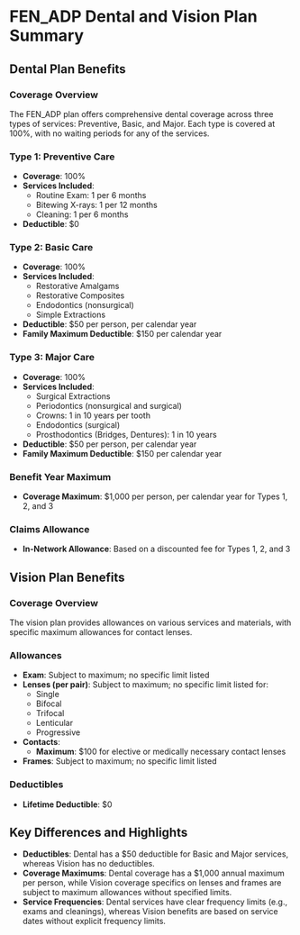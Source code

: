 # FEN_ADP Dental and Vision Plan Summary

## Dental Plan Benefits

### Coverage Overview
The FEN_ADP plan offers comprehensive dental coverage across three types of services: Preventive, Basic, and Major. Each type is covered at 100%, with no waiting periods for any of the services.

### Type 1: Preventive Care
- **Coverage**: 100%
- **Services Included**:
  - Routine Exam: 1 per 6 months
  - Bitewing X-rays: 1 per 12 months
  - Cleaning: 1 per 6 months
- **Deductible**: $0

### Type 2: Basic Care
- **Coverage**: 100%
- **Services Included**:
  - Restorative Amalgams
  - Restorative Composites
  - Endodontics (nonsurgical)
  - Simple Extractions
- **Deductible**: $50 per person, per calendar year
- **Family Maximum Deductible**: $150 per calendar year

### Type 3: Major Care
- **Coverage**: 100%
- **Services Included**:
  - Surgical Extractions
  - Periodontics (nonsurgical and surgical)
  - Crowns: 1 in 10 years per tooth
  - Endodontics (surgical)
  - Prosthodontics (Bridges, Dentures): 1 in 10 years
- **Deductible**: $50 per person, per calendar year
- **Family Maximum Deductible**: $150 per calendar year

### Benefit Year Maximum
- **Coverage Maximum**: $1,000 per person, per calendar year for Types 1, 2, and 3

### Claims Allowance
- **In-Network Allowance**: Based on a discounted fee for Types 1, 2, and 3

## Vision Plan Benefits

### Coverage Overview
The vision plan provides allowances on various services and materials, with specific maximum allowances for contact lenses.

### Allowances
- **Exam**: Subject to maximum; no specific limit listed
- **Lenses (per pair)**: Subject to maximum; no specific limit listed for:
  - Single
  - Bifocal
  - Trifocal
  - Lenticular
  - Progressive
- **Contacts**:
  - **Maximum**: $100 for elective or medically necessary contact lenses
- **Frames**: Subject to maximum; no specific limit listed

### Deductibles
- **Lifetime Deductible**: $0

## Key Differences and Highlights
- **Deductibles**: Dental has a $50 deductible for Basic and Major services, whereas Vision has no deductibles.
- **Coverage Maximums**: Dental coverage has a $1,000 annual maximum per person, while Vision coverage specifics on lenses and frames are subject to maximum allowances without specified limits.
- **Service Frequencies**: Dental services have clear frequency limits (e.g., exams and cleanings), whereas Vision benefits are based on service dates without explicit frequency limits.